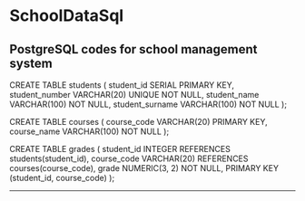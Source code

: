 # SchoolDataSql
PostgreSQL codes for school management system
-----------------------------------------------
CREATE TABLE students (
    student_id SERIAL PRIMARY KEY,
    student_number VARCHAR(20) UNIQUE NOT NULL,
    student_name VARCHAR(100) NOT NULL,
	student_surname VARCHAR(100) NOT NULL
);

CREATE TABLE courses (
    course_code VARCHAR(20) PRIMARY KEY,
    course_name VARCHAR(100) NOT NULL
);

CREATE TABLE grades (
    student_id INTEGER REFERENCES students(student_id),
    course_code VARCHAR(20) REFERENCES courses(course_code),
    grade NUMERIC(3, 2) NOT NULL,
    PRIMARY KEY (student_id, course_code)
);

-----------------------------------------------

